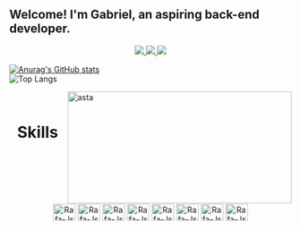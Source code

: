 ## Welcome! I'm Gabriel, an aspiring back-end developer.

<div align="center">
  <a href="https://www.linkedin.com/in/gabriel2ferreira/" target="_blank"><img src="https://img.shields.io/badge/LinkedIn-0077B5?style=for-the-badge&logo=linkedin&logoColor=white">
  <a href="mailto:gabrielffz15@gmail.com" target="_blank"><img src="https://img.shields.io/badge/Gmail-D14836?style=for-the-badge&logo=gmail&logoColor=white)">
  <a href="https://www.instagram.com/linkomori/" target="_blank"><img src="https://img.shields.io/badge/Instagram-E4405F?style=for-the-badge&logo=instagram&logoColor=white">
</div>
    
  <div>
  <img align="center" alt="asta" height="1" width="1000" style="border-radius:0px;" src="https://64.media.tumblr.com/9450765e9b44d4f9a6e93ccf8ccdff61/4fc0a3bbcd7fccb8-3c/s400x600/021c7745f96e33b1027c244c5ea017e14d9af23b.gif">
</div>

[![Anurag's GitHub stats](https://github-readme-stats-sigma-five.vercel.app/api?username=gabriel1ferreira&show_icons=true&theme=algolia)](https://github.com/gabriel1ferreira/github-readme-stats)
<br>
![Top Langs](https://github-readme-stats-sigma-five.vercel.app/api/top-langs/?username=gabriel1ferreira&langs_count=8&theme=algolia)

  <div>
<img align="right" alt="asta" height="200" width="400" style="border-radius:0px;" src=https://media.discordapp.net/attachments/1146038064846733362/1146757101671157790/F2016670-3D95-488E-A282-B3C5CFF878A4.gif>
</div>
<br>
 <h1 align="center">Skills</h1>
<div>
  <img align="center" alt="asta" height="1" width="1000" style="border-radius:0px;" src="https://64.media.tumblr.com/9450765e9b44d4f9a6e93ccf8ccdff61/4fc0a3bbcd7fccb8-3c/s400x600/021c7745f96e33b1027c244c5ea017e14d9af23b.gif">
</div>

<div align="center">
<img align="center" alt="Rafa-Js" Height="30" width="40" src="https://cdn.jsdelivr.net/gh/devicons/devicon/icons/javascript/javascript-original.svg"/>
<img align="center" alt="Rafa-Js" Height="30" width="40" src="https://cdn.jsdelivr.net/gh/devicons/devicon/icons/typescript/typescript-plain.svg" />
<img align="center" alt="Rafa-Js" Height="30" width="40" src="https://cdn.jsdelivr.net/gh/devicons/devicon/icons/nodejs/nodejs-original.svg" />
<img align="center" alt="Rafa-Js" Height="30" width="40" src="https://cdn.jsdelivr.net/gh/devicons/devicon/icons/java/java-original.svg">
<img align="center" alt="Rafa-Js" Height="30" width="40" src="https://cdn.jsdelivr.net/gh/devicons/devicon/icons/cplusplus/cplusplus-original.svg" />
<img align="center" alt="Rafa-Js" Height="30" width="40" src="https://cdn.jsdelivr.net/gh/devicons/devicon/icons/html5/html5-original.svg" />
<img align="center" alt="Rafa-Js" Height="30" width="40" src="https://cdn.jsdelivr.net/gh/devicons/devicon/icons/css3/css3-original.svg" />
<img align="center" alt="Rafa-Js" Height="30" width="40" src="https://cdn.jsdelivr.net/gh/devicons/devicon/icons/mysql/mysql-original.svg" />       
 </div>
